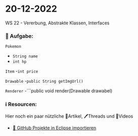 # 20-12-2022
WS 22 - Vererbung, Abstrakte Klassen, Interfaces

### 📝 Aufgabe:

```Pokemon```
  - ```String name```
  - ```int hp```

```Item```
 -```int price```
 
```Drawable```
 -```public String getImgUrl()```
 
```Renderer```
 -```public void render(Drawable drawabel)


  ### ℹ️ Resourcen:
Hier noch ein paar nützliche 📃Artikel, 🖊️Threads und 🎥Videos

- [ 🎥 GitHub Projekte in Eclipse importieren](https://drive.google.com/file/d/1IpwHADmwViEGQ7Pf4BgybUYpz7WBoMe5/view?usp=sharing)
